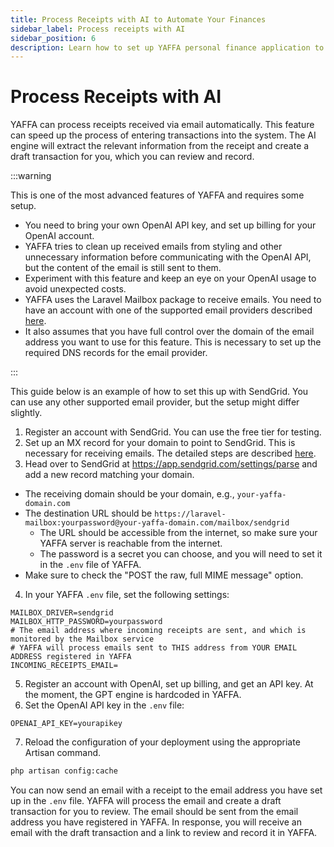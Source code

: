 ```yaml
---
title: Process Receipts with AI to Automate Your Finances
sidebar_label: Process receipts with AI
sidebar_position: 6
description: Learn how to set up YAFFA personal finance application to process receipts with AI and automate your financial tasks.
---
```


# Process Receipts with AI

YAFFA can process receipts received via email automatically. This feature can speed up the process of entering transactions into the system. The AI engine will extract the relevant information from the receipt and create a draft transaction for you, which you can review and record.

:::warning

This is one of the most advanced features of YAFFA and requires some setup.
* You need to bring your own OpenAI API key, and set up billing for your OpenAI account.
* YAFFA tries to clean up received emails from styling and other unnecessary information before communicating with the OpenAI API, but the content of the email is still sent to them.
* Experiment with this feature and keep an eye on your OpenAI usage to avoid unexpected costs.
* YAFFA uses the Laravel Mailbox package to receive emails. You need to have an account with one of the supported email providers described [here](https://beyondco.de/docs/laravel-mailbox/drivers/drivers).
* It also assumes that you have full control over the domain of the email address you want to use for this feature. This is necessary to set up the required DNS records for the email provider.

:::

This guide below is an example of how to set this up with SendGrid. You can use any other supported email provider, but the setup might differ slightly.

1. Register an account with SendGrid. You can use the free tier for testing.
2. Set up an MX record for your domain to point to SendGrid. This is necessary for receiving emails. The detailed steps are described [here](https://www.twilio.com/docs/sendgrid/for-developers/parsing-email/setting-up-the-inbound-parse-webhook#set-up-an-mx-record).
3. Head over to SendGrid at https://app.sendgrid.com/settings/parse and add a new record matching your domain.
  * The receiving domain should be your domain, e.g., `your-yaffa-domain.com`
  * The destination URL should be `https://laravel-mailbox:yourpassword@your-yaffa-domain.com/mailbox/sendgrid`
    * The URL should be accessible from the internet, so make sure your YAFFA server is reachable from the internet.
    * The password is a secret you can choose, and you will need to set it in the `.env` file of YAFFA.
  * Make sure to check the "POST the raw, full MIME message" option.
4. In your YAFFA `.env` file, set the following settings:
```env
MAILBOX_DRIVER=sendgrid
MAILBOX_HTTP_PASSWORD=yourpassword
# The email address where incoming receipts are sent, and which is monitored by the Mailbox service
# YAFFA will process emails sent to THIS address from YOUR EMAIL ADDRESS registered in YAFFA
INCOMING_RECEIPTS_EMAIL=
```
5. Register an account with OpenAI, set up billing, and get an API key. At the moment, the GPT engine is hardcoded in YAFFA.
6. Set the OpenAI API key in the `.env` file:
```env
OPENAI_API_KEY=yourapikey
```
7. Reload the configuration of your deployment using the appropriate Artisan command.
```bash
php artisan config:cache
```

You can now send an email with a receipt to the email address you have set up in the `.env` file. YAFFA will process the email and create a draft transaction for you to review. The email should be sent from the email address you have registered in YAFFA. In response, you will receive an email with the draft transaction and a link to review and record it in YAFFA.